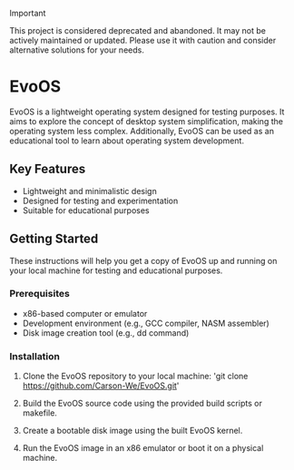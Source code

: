 > [!IMPORTANT]
> This project is considered deprecated and abandoned. It may not be actively maintained or updated. Please use it with caution and consider alternative solutions for your needs.

# EvoOS

EvoOS is a lightweight operating system designed for testing purposes. It aims to explore the concept of desktop system simplification, making the operating system less complex. Additionally, EvoOS can be used as an educational tool to learn about operating system development.

## Key Features

- Lightweight and minimalistic design
- Designed for testing and experimentation
- Suitable for educational purposes

## Getting Started

These instructions will help you get a copy of EvoOS up and running on your local machine for testing and educational purposes.

### Prerequisites

- x86-based computer or emulator
- Development environment (e.g., GCC compiler, NASM assembler)
- Disk image creation tool (e.g., dd command)

### Installation

1. Clone the EvoOS repository to your local machine: 'git clone https://github.com/Carson-We/EvoOS.git'

2. Build the EvoOS source code using the provided build scripts or makefile.

3. Create a bootable disk image using the built EvoOS kernel.

4. Run the EvoOS image in an x86 emulator or boot it on a physical machine.

